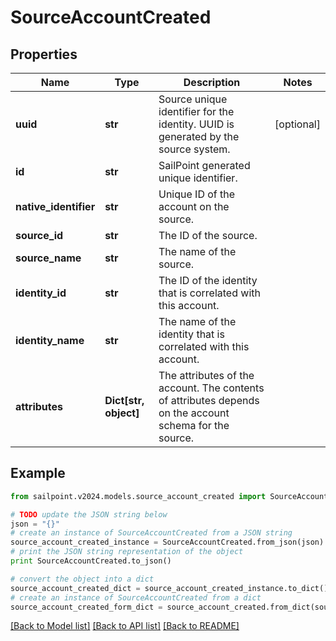 # SourceAccountCreated


## Properties

Name | Type | Description | Notes
------------ | ------------- | ------------- | -------------
**uuid** | **str** | Source unique identifier for the identity. UUID is generated by the source system. | [optional] 
**id** | **str** | SailPoint generated unique identifier. | 
**native_identifier** | **str** | Unique ID of the account on the source. | 
**source_id** | **str** | The ID of the source. | 
**source_name** | **str** | The name of the source. | 
**identity_id** | **str** | The ID of the identity that is correlated with this account. | 
**identity_name** | **str** | The name of the identity that is correlated with this account. | 
**attributes** | **Dict[str, object]** | The attributes of the account. The contents of attributes depends on the account schema for the source. | 

## Example

```python
from sailpoint.v2024.models.source_account_created import SourceAccountCreated

# TODO update the JSON string below
json = "{}"
# create an instance of SourceAccountCreated from a JSON string
source_account_created_instance = SourceAccountCreated.from_json(json)
# print the JSON string representation of the object
print SourceAccountCreated.to_json()

# convert the object into a dict
source_account_created_dict = source_account_created_instance.to_dict()
# create an instance of SourceAccountCreated from a dict
source_account_created_form_dict = source_account_created.from_dict(source_account_created_dict)
```
[[Back to Model list]](../README.md#documentation-for-models) [[Back to API list]](../README.md#documentation-for-api-endpoints) [[Back to README]](../README.md)


